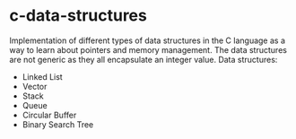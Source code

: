 # c-data-structures
Implementation of different types of data structures in the C language as a way to learn about pointers and memory management.
The data structures are not generic as they all encapsulate an integer value.
Data structures:
- Linked List
- Vector
- Stack
- Queue
- Circular Buffer
- Binary Search Tree
